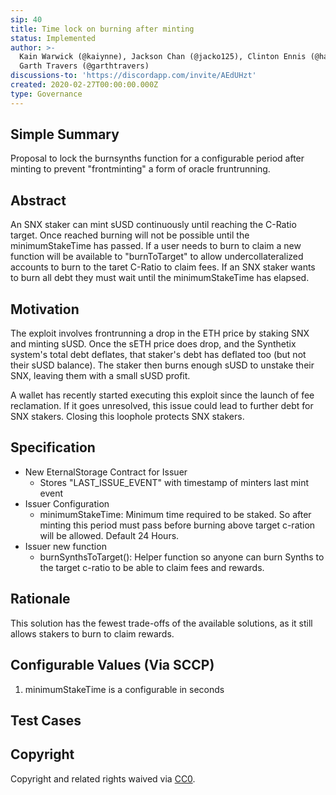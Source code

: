 ```yaml
---
sip: 40
title: Time lock on burning after minting
status: Implemented
author: >-
  Kain Warwick (@kaiynne), Jackson Chan (@jacko125), Clinton Ennis (@hav-noms),
  Garth Travers (@garthtravers)
discussions-to: 'https://discordapp.com/invite/AEdUHzt'
created: 2020-02-27T00:00:00.000Z
type: Governance
---
```

## Simple Summary

Proposal to lock the burnsynths function for a configurable period after minting to prevent "frontminting" a form of oracle fruntrunning.

## Abstract
An SNX staker can mint sUSD continuously until reaching the C-Ratio target. Once reached burning will not be possible until the minimumStakeTime has passed.
If a user needs to burn to claim a new function will be available to "burnToTarget" to allow undercollateralized accounts to burn to the taret C-Ratio to claim fees.
If an SNX staker wants to burn all debt they must wait until the minimumStakeTime has elapsed.

## Motivation

The exploit involves frontrunning a drop in the ETH price by staking SNX and minting sUSD. Once the sETH price does drop, and the Synthetix system's total debt deflates, that staker's debt has deflated too (but not their sUSD balance). The staker then burns enough sUSD to unstake their SNX, leaving them with a small sUSD profit. 

A wallet has recently started executing this exploit since the launch of fee reclamation. If it goes unresolved, this issue could lead to further debt for SNX stakers. Closing this loophole protects SNX stakers. 

## Specification
- New EternalStorage Contract for Issuer
  - Stores "LAST_ISSUE_EVENT" with timestamp of minters last mint event
- Issuer Configuration
  - minimumStakeTime: Minimum time required to be staked. So after minting this period must pass before burning above target c-ration will be allowed. Default 24 Hours. 
- Issuer new function
  - burnSynthsToTarget(): Helper function so anyone can burn Synths to the target c-ratio to be able to claim fees and rewards. 


## Rationale

This solution has the fewest trade-offs of the available solutions, as it still allows stakers to burn to claim rewards. 

## Configurable Values (Via SCCP)

1. minimumStakeTime is a configurable in seconds 

## Test Cases



## Copyright

Copyright and related rights waived via [CC0](https://creativecommons.org/publicdomain/zero/1.0/).
